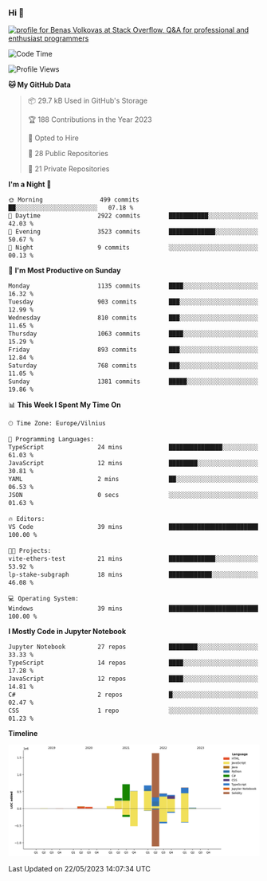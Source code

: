 ### Hi 👋
<a href="https://stackoverflow.com/users/14954249/benas-volkovas"><img src="https://stackoverflow.com/users/flair/14954249.png?theme=dark" width="208" height="58" alt="profile for Benas Volkovas at Stack Overflow, Q&amp;A for professional and enthusiast programmers" title="profile for Benas Volkovas at Stack Overflow, Q&amp;A for professional and enthusiast programmers"></a>

<!--START_SECTION:waka-->
![Code Time](http://img.shields.io/badge/Code%20Time-1%2C456%20hrs%2012%20mins-blue)

![Profile Views](http://img.shields.io/badge/Profile%20Views-0-blue)

**🐱 My GitHub Data** 

> 📦 29.7 kB Used in GitHub's Storage 
 > 
> 🏆 188 Contributions in the Year 2023
 > 
> 💼 Opted to Hire
 > 
> 📜 28 Public Repositories 
 > 
> 🔑 21 Private Repositories 
 > 
**I'm a Night 🦉** 

```text
🌞 Morning                499 commits         ██░░░░░░░░░░░░░░░░░░░░░░░   07.18 % 
🌆 Daytime                2922 commits        ███████████░░░░░░░░░░░░░░   42.03 % 
🌃 Evening                3523 commits        █████████████░░░░░░░░░░░░   50.67 % 
🌙 Night                  9 commits           ░░░░░░░░░░░░░░░░░░░░░░░░░   00.13 % 
```
📅 **I'm Most Productive on Sunday** 

```text
Monday                   1135 commits        ████░░░░░░░░░░░░░░░░░░░░░   16.32 % 
Tuesday                  903 commits         ███░░░░░░░░░░░░░░░░░░░░░░   12.99 % 
Wednesday                810 commits         ███░░░░░░░░░░░░░░░░░░░░░░   11.65 % 
Thursday                 1063 commits        ████░░░░░░░░░░░░░░░░░░░░░   15.29 % 
Friday                   893 commits         ███░░░░░░░░░░░░░░░░░░░░░░   12.84 % 
Saturday                 768 commits         ███░░░░░░░░░░░░░░░░░░░░░░   11.05 % 
Sunday                   1381 commits        █████░░░░░░░░░░░░░░░░░░░░   19.86 % 
```


📊 **This Week I Spent My Time On** 

```text
🕑︎ Time Zone: Europe/Vilnius

💬 Programming Languages: 
TypeScript               24 mins             ███████████████░░░░░░░░░░   61.03 % 
JavaScript               12 mins             ████████░░░░░░░░░░░░░░░░░   30.81 % 
YAML                     2 mins              ██░░░░░░░░░░░░░░░░░░░░░░░   06.53 % 
JSON                     0 secs              ░░░░░░░░░░░░░░░░░░░░░░░░░   01.63 % 

🔥 Editors: 
VS Code                  39 mins             █████████████████████████   100.00 % 

🐱‍💻 Projects: 
vite-ethers-test         21 mins             █████████████░░░░░░░░░░░░   53.92 % 
lp-stake-subgraph        18 mins             ████████████░░░░░░░░░░░░░   46.08 % 

💻 Operating System: 
Windows                  39 mins             █████████████████████████   100.00 % 
```

**I Mostly Code in Jupyter Notebook** 

```text
Jupyter Notebook         27 repos            ████████░░░░░░░░░░░░░░░░░   33.33 % 
TypeScript               14 repos            ████░░░░░░░░░░░░░░░░░░░░░   17.28 % 
JavaScript               12 repos            ████░░░░░░░░░░░░░░░░░░░░░   14.81 % 
C#                       2 repos             █░░░░░░░░░░░░░░░░░░░░░░░░   02.47 % 
CSS                      1 repo              ░░░░░░░░░░░░░░░░░░░░░░░░░   01.23 % 
```



**Timeline**

![Lines of Code chart](https://raw.githubusercontent.com/BenasVolkovas/BenasVolkovas/main/assets/bar_graph.png)


 Last Updated on 22/05/2023 14:07:34 UTC
<!--END_SECTION:waka-->
